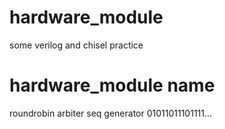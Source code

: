 # hardware_module
some verilog and chisel practice

# hardware_module name
roundrobin arbiter
seq generator 01011011101111...